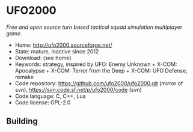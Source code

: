 # UFO2000

_Free and open source turn based tactical squad simulation multiplayer game._

- Home: http://ufo2000.sourceforge.net/
- State: mature, inactive since 2012
- Download: (see home)
- Keywords: strategy, inspired by UFO: Enemy Unknown + X-COM: Apocalypse + X-COM: Terror from the Deep + X-COM: UFO Defense, remake
- Code repository: https://github.com/ufo2000/ufo2000.git (mirror of svn), https://svn.code.sf.net/p/ufo2000/code (svn)
- Code language: C, C++, Lua
- Code license: GPL-2.0

## Building

